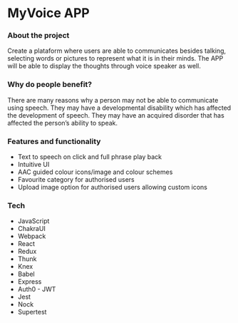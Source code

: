# MyVoice APP

### About the project
Create a plataform where users are able to communicates besides talking, selecting words or pictures to represent what it is in their minds. The APP will be able to display the thoughts through voice speaker as well. 

### Why do people benefit?
There are many reasons why a person may not be able to communicate using speech. They may have a developmental disability which has affected the development of speech. They may have an acquired disorder that has affected the person’s ability to speak.

### Features and functionality

* Text to speech on click and full phrase play back
* Intuitive UI 
* AAC guided colour icons/image and colour schemes
* Favourite category for authorised users
* Upload image option for authorised users allowing custom icons

### Tech

* JavaScript
* ChakraUI
* Webpack
* React
* Redux
* Thunk
* Knex
* Babel
* Express
* Auth0 - JWT
* Jest
* Nock
* Supertest
